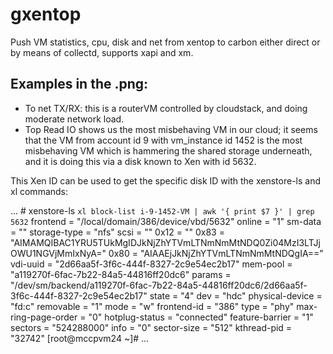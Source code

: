 gxentop
=======
Push VM statistics, cpu, disk and net from xentop to carbon either direct
or by means of collectd, supports xapi and xm.

Examples in the .png:
---------
* To net TX/RX: this is a routerVM controlled by cloudstack, and doing moderate network load. 
* Top Read IO shows us the most misbehaving VM in our cloud; it seems that the VM from account id 9 with vm_instance id 1452 is the most misbehaving VM which is hammering the shared storage underneath, and it is doing this via a disk known to Xen with id 5632.

This Xen ID can be used to get the specific disk ID with the xenstore-ls and xl commands:

...
    # xenstore-ls `xl block-list i-9-1452-VM | awk '{ print $7 }' | grep 5632`
    frontend = "/local/domain/386/device/vbd/5632"
    online = "1"
    sm-data = ""
     storage-type = "nfs"
     scsi = ""
      0x12 = ""
       0x83 = "AIMAMQIBAC1YRU5TUkMgIDJkNjZhYTVmLTNmNmMtNDQ0Zi04MzI3LTJjOWU1NGVjMmIxNyA="
       0x80 = "AIAAEjJkNjZhYTVmLTNmNmMtNDQgIA=="
     vdi-uuid = "2d66aa5f-3f6c-444f-8327-2c9e54ec2b17"
     mem-pool = "a119270f-6fac-7b22-84a5-44816ff20dc6"
    params = "/dev/sm/backend/a119270f-6fac-7b22-84a5-44816ff20dc6/2d66aa5f-3f6c-444f-8327-2c9e54ec2b17"
    state = "4"
    dev = "hdc"
    physical-device = "fd:c"
    removable = "1"
    mode = "w"
    frontend-id = "386"
    type = "phy"
    max-ring-page-order = "0"
    hotplug-status = "connected"
    feature-barrier = "1"
    sectors = "524288000"
    info = "0"
    sector-size = "512"
    kthread-pid = "32742"
    [root@mccpvm24 ~]# 
...

